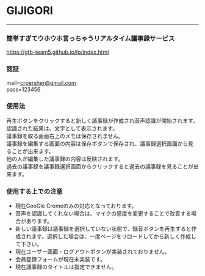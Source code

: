 # GIJIGORI

* * *
### 簡単すぎてウホウホ言っちゃうリアルタイム議事録サービス
https://gtb-team5.github.io/lp/index.html

### 認証
mail=crpersher@gmail.com  
pass=123456

### 使用法
再生ボタンをクリックすると新しく議事録が作成され音声認識が開始されます。<br>
認識された結果は、文字として表示されます。<br>
議事録を取る画面右上のメモは保存されません。<br>
議事録を編集する画面の内容は保存ボタンで保存され、議事録選択画面から見ることが出来ます。<br>
他の人が編集した議事録の内容は反映されます。<br>
過去の議事録を議事録選択画面からクリックすると過去の議事録を見ることが出来ます。<br>


### 使用する上での注意
+ 現在GooGle Cromeのみの対応となっております。
+ 音声を認識してくれない場合は、マイクの感度を変更することで改善する場合があります。
+ 新しい議事録は議事録を選択していない状態で、録音ボタンを再生すると作成されます。選択した場合は、一度ページをリロードしてから新しく作成して下さい。
+ 現在ユーザー画面・ログアウトボタンが実装されておりません。
+ 会員登録フォームが現在未実装です。
+ 現在議事録のタイトルは指定できません。